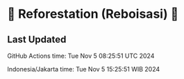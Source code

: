 
# 🌳 Reforestation (Reboisasi) 🌲

## Last Updated

GitHub Actions time: Tue Nov  5 08:25:51 UTC 2024

Indonesia/Jakarta time: Tue Nov  5 15:25:51 WIB 2024
